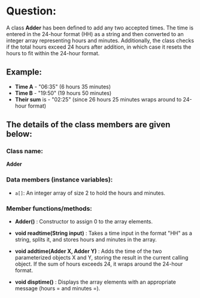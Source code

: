 # Question:

A class **Adder** has been defined to add any two accepted times. The time is entered in the 24-hour format (HH) as a string and then converted to an integer array representing hours and minutes. Additionally, the class checks if the total hours exceed 24 hours after addition, in which case it resets the hours to fit within the 24-hour format.

## Example:

- **Time A** - "06:35" (6 hours 35 minutes)
- **Time B** - "19:50" (19 hours 50 minutes)
- **Their sum** is - "02:25" (since 26 hours 25 minutes wraps around to 24-hour format)

## The details of the class members are given below:

### Class name: 
**Adder**

### Data members (instance variables):

- `a[]`: An integer array of size 2 to hold the hours and minutes.

### Member functions/methods:

- **Adder()** : Constructor to assign 0 to the array elements.

- **void readtime(String input)** : Takes a time input in the format "HH" as a string, splits it, and stores hours and minutes in the array.

- **void addtime(Adder X, Adder Y)** : Adds the time of the two parameterized objects X and Y, storing the result in the current calling object. If the sum of hours exceeds 24, it wraps around the 24-hour format.

- **void disptime()** : Displays the array elements with an appropriate message (hours = and minutes =).

